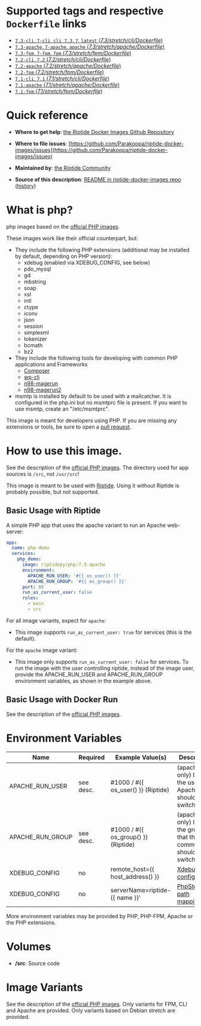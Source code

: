 # Supported tags and respective `Dockerfile` links

-	[`7.3-cli`, `7-cli`, `cli`, `7.3`, `7`, `latest` (*7.3/stretch/cli/Dockerfile*)](https://github.com/Parakoopa/riptide-docker-images/php/7.3/stretch/cli/Dockerfile)
-	[`7.3-apache`, `7-apache`, `apache` (*7.3/stretch/apache/Dockerfile*)](https://github.com/Parakoopa/riptide-docker-images/php/7.3/stretch/apache/Dockerfile)
-	[`7.3-fpm`, `7-fpm`, `fpm` (*7.3/stretch/fpm/Dockerfile*)](https://github.com/Parakoopa/riptide-docker-images/php/7.3/stretch/fpm/Dockerfile)
-	[`7.2-cli`, `7.2` (*7.2/stretch/cli/Dockerfile*)](https://github.com/Parakoopa/riptide-docker-images/php/7.2/stretch/cli/Dockerfile)
-	[`7.2-apache` (*7.2/stretch/apache/Dockerfile*)](https://github.com/Parakoopa/riptide-docker-images/php/7.2/stretch/apache/Dockerfile)
-	[`7.2-fpm` (*7.2/stretch/fpm/Dockerfile*)](https://github.com/Parakoopa/riptide-docker-images/php/7.2/stretch/fpm/Dockerfile)
-	[`7.1-cli`, `7.1` (*7.1/stretch/cli/Dockerfile*)](https://github.com/Parakoopa/riptide-docker-images/php/7.1/stretch/cli/Dockerfile)
-	[`7.1-apache` (*7.1/stretch/apache/Dockerfile*)](https://github.com/Parakoopa/riptide-docker-images/php/7.1/stretch/apache/Dockerfile)
-	[`7.1-fpm` (*7.1/stretch/fpm/Dockerfile*)](https://github.com/Parakoopa/riptide-docker-images/php/7.1/stretch/fpm/Dockerfile)

# Quick reference

-	**Where to get help**:
	[the Riptide Docker Images Github Repository](https://github.com/Parakoopa/riptide-docker-images)

-	**Where to file issues**:
	[https://github.com/Parakoopa/riptide-docker-images/issues](https://github.com/Parakoopa/riptide-docker-images/issues)

-	**Maintained by**:
	[the Riptide Community](https://github.com/Parakoopa/riptide-docker-images)

-	**Source of this description**:
	[README in riptide-docker-images repo](https://github.com/Parakoopa/riptide-docker-images/tree/master/php) ([history](https://github.com/Parakoopa/riptide-docker-images/tree/master/php))

# What is php?

php images based on the [official PHP images](https://hub.docker.com/_/php).

These images work like their official counterpart, but:

- They include the following PHP extensions (additional may be installed by default, depending on PHP version):
  - xdebug (enabled via XDEBUG_CONFIG, see below)
  - pdo_mysql
  - gd
  - mbstring
  - soap
  - xsl
  - intl
  - ctype
  - iconv
  - json
  - session
  - simplexml
  - tokenizer
  - bcmath
  - bz2
- They include the following tools for developing with common PHP applications and Frameworks
  - [Composer](https://getcomposer.org/)
  - [wp-cli](https://wp-cli.org/)
  - [n98-magerun](https://github.com/netz98/n98-magerun)
  - [n98-magerun2](https://github.com/netz98/n98-magerun2)
- msmtp is installed by default to be used with a mailcatcher. It is configured in the php.ini but no msmtprc
  file is present. If you want to use msmtp, create an "/etc/msmtprc".
  
This image is meant for developers using PHP. If you are missing any extensions
or tools, be sure to open a [pull request](https://github.com/Parakoopa/riptide-docker-images/pulls).

# How to use this image.

See the description of the [official PHP images](https://hub.docker.com/_/php). 
The directory used for app sources is `/src`, not `/usr/src`!

This image is meant to be used with [Riptide](https://github.com/Parakoopa/riptide-cli). 
Using it without Riptide is probably possible, but not supported.

## Basic Usage with Riptide

A simple PHP app that uses the apache variant to run an Apache web-server: 

```yaml
app:
  name: php-demo
  services:
    php_demo:
      image: riptidepy/php:7.3-apache
      environment:
        APACHE_RUN_USER: '#{{ os_user() }}'
        APACHE_RUN_GROUP: '#{{ os_group() }}'
      port: 80
      run_as_current_user: false
      roles:
        - main
        - src
```

For all image variants, expect for `apache`:

- This image supports ``run_as_current_user: true`` for services (this is the default).

For the `apache` image variant:

- This image only supports ``run_as_current_user: false`` for services.
  To run the image with the user controlling riptide, instead of the image user, provide the APACHE_RUN_USER and APACHE_RUN_GROUP environment variables,
  as shown in the example above.

## Basic Usage with Docker Run

See the description of the [official PHP images](https://hub.docker.com/_/php).

# Environment Variables
 
| Name            | Required | Example Value(s)                    | Description                                                         |
|-----------------|----------|-------------------------------------|---------------------------------------------------------------------|
| APACHE_RUN_USER | see desc.| #1000 / #{{ os_user() }} (Riptide)  | (apache only) ID of the user that Apache should switch to           |   
| APACHE_RUN_GROUP| see desc.| #1000 / #{{ os_group() }} (Riptide) | (apache only) ID of the group that the main command should switch to|
| XDEBUG_CONFIG   | no       | remote_host={{ host_address() }}    | [Xdebug configuration](https://xdebug.org/docs/remote)              |
| XDEBUG_CONFIG   | no       | serverName=riptide-{{ name }}'      | [PhpStorm path mapping key](https://blog.jetbrains.com/phpstorm/2012/03/new-in-4-0-easier-debugging-of-remote-php-command-line-scripts/)|

More environment variables may be provided by PHP, PHP-FPM, Apache or the PHP extensions.

# Volumes
 
- **/src**: Source code

# Image Variants

See the description of the [official PHP images](https://hub.docker.com/_/php). Only
variants for FPM, CLI and Apache are provided. Only variants based on Debian stretch are provided.
